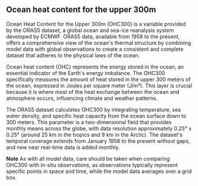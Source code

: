 ## Ocean heat content for the upper 300m 

Ocean Heat Content for the Upper 300m (OHC300) is a variable provided by the ORAS5 dataset, a global ocean and sea-ice reanalysis system developed by ECMWF. 
ORAS5 data, available from 1958 to the present, offers a comprehensive view of the ocean's thermal structure by combining model data with global observations to create a consistent and complete dataset that adheres to the physical laws of the ocean.

Ocean heat content (OHC) represents the energy stored in the ocean, an essential indicator of the Earth's energy imbalance. 
The OHC300 specifically measures the amount of heat stored in the upper 300 meters of the ocean, expressed in Joules per square meter (J/m²). 
This layer is crucial because it is where most of the heat exchange between the ocean and atmosphere occurs, influencing climate and weather patterns.

The ORAS5 dataset calculates OHC300 by integrating temperature, sea water density, and specific heat capacity from the ocean surface down to 300 meters. 
This parameter is a two-dimensional field that provides monthly means across the globe, with data resolution approximately 0.25° x 0.25° (around 25 km in the tropics and 9 km in the Arctic). 
The dataset's temporal coverage extends from January 1958 to the present without gaps, and new near real-time data is added monthly.

**Note**
As with all model data, care should be taken when comparing OHC300 with in-situ observations, as observations typically represent specific points in space and time, while the model data averages over a grid box.